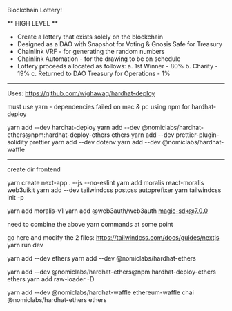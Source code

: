 Blockchain Lottery!

** HIGH LEVEL **
- Create a lottery that exists solely on the blockchain
- Designed as a DAO with Snapshot for Voting & Gnosis Safe for Treasury
- Chainlink VRF - for generating the random numbers
- Chainlink Automation - for the drawing to be on schedule
- Lottery proceeds allocated as follows: 
    a. 1st Winner - 80%
    b. Charity - 19%
    c. Returned to DAO Treasury for Operations - 1%

*********************************
Uses:
https://github.com/wighawag/hardhat-deploy

must use yarn - dependencies failed on mac & pc using npm for hardhat-deploy

yarn add --dev hardhat-deploy
yarn add --dev @nomiclabs/hardhat-ethers@npm:hardhat-deploy-ethers ethers
yarn add --dev prettier-plugin-solidity prettier
yarn add --dev dotenv
yarn add --dev @nomiclabs/hardhat-waffle
***********
create dir frontend

yarn create next-app . --js --no-eslint
yarn add moralis react-moralis web3uikit
yarn add --dev tailwindcss postcss autoprefixer
yarn tailwindcss init -p

yarn add moralis-v1
yarn add @web3auth/web3auth magic-sdk@7.0.0



need to combine the above yarn commands at some point

go here and modify the 2 files: https://tailwindcss.com/docs/guides/nextjs
yarn run dev

yarn add --dev ethers
​yarn add --dev @nomiclabs/hardhat-ethers

yarn add --dev @nomiclabs/hardhat-ethers@npm:hardhat-deploy-ethers ethers
yarn add raw-loader -D

yarn add --dev @nomiclabs/hardhat-waffle ethereum-waffle chai @nomiclabs/hardhat-ethers ethers
